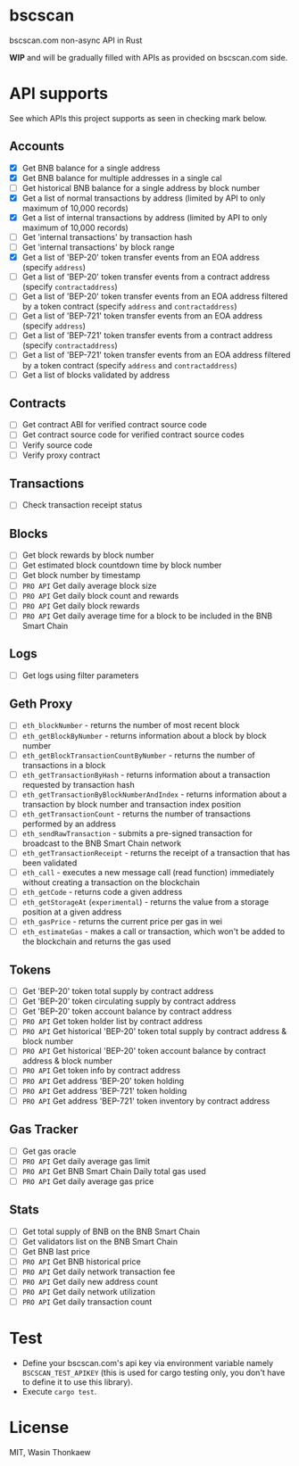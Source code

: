 # bscscan
bscscan.com non-async API in Rust

**WIP** and will be gradually filled with APIs as provided on bscscan.com side.

# API supports

See which APIs this project supports as seen in checking mark below.

## Accounts
- [x] Get BNB balance for a single address
- [x] Get BNB balance for multiple addresses in a single cal
- [ ] Get historical BNB balance for a single address by block number
- [x] Get a list of normal transactions by address (limited by API to only maximum of 10,000 records)
- [x] Get a list of internal transactions by address (limited by API to only maximum of 10,000 records)
- [ ] Get 'internal transactions' by transaction hash
- [ ] Get 'internal transactions' by block range
- [x] Get a list of 'BEP-20' token transfer events from an EOA address (specify `address`)
- [ ] Get a list of 'BEP-20' token transfer events from a contract address (specify `contractaddress`)
- [ ] Get a list of 'BEP-20' token transfer events from an EOA address filtered by a token contract (specify `address` and `contractaddress`)
- [ ] Get a list of 'BEP-721' token transfer events from an EOA address (specify `address`)
- [ ] Get a list of 'BEP-721' token transfer events from a contract address (specify `contractaddress`)
- [ ] Get a list of 'BEP-721' token transfer events from an EOA address filtered by a token contract (specify `address` and `contractaddress`)
- [ ] Get a list of blocks validated by address

## Contracts

- [ ] Get contract ABI for verified contract source code
- [ ] Get contract source code for verified contract source codes
- [ ] Verify source code
- [ ] Verify proxy contract

## Transactions

- [ ] Check transaction receipt status

## Blocks

- [ ] Get block rewards by block number
- [ ] Get estimated block countdown time by block number
- [ ] Get block number by timestamp
- [ ] `PRO API` Get daily average block size
- [ ] `PRO API` Get daily block count and rewards
- [ ] `PRO API` Get daily block rewards
- [ ] `PRO API` Get daily average time for a block to be included in the BNB Smart Chain

## Logs

- [ ] Get logs using filter parameters

## Geth Proxy

- [ ] `eth_blockNumber` - returns the number of most recent block
- [ ] `eth_getBlockByNumber` - returns information about a block by block number
- [ ] `eth_getBlockTransactionCountByNumber` - returns the number of transactions in a block
- [ ] `eth_getTransactionByHash` - returns information about a transaction requested by transaction hash
- [ ] `eth_getTransactionByBlockNumberAndIndex` - returns information about a transaction by block number and transaction index position
- [ ] `eth_getTransactionCount` - returns the number of transactions performed by an address
- [ ] `eth_sendRawTransaction` - submits a pre-signed transaction for broadcast to the BNB Smart Chain network
- [ ] `eth_getTransactionReceipt` - returns the receipt of a transaction that has been validated
- [ ] `eth_call` - executes a new message call (read function) immediately without creating a transaction on the blockchain
- [ ] `eth_getCode` - returns code a given address
- [ ] `eth_getStorageAt` (`experimental`) - returns the value from a storage position at a given address
- [ ] `eth_gasPrice` - returns the current price per gas in wei
- [ ] `eth_estimateGas` - makes a call or transaction, which won't be added to the blockchain and returns the gas used

## Tokens

- [ ] Get 'BEP-20' token total supply by contract address
- [ ] Get 'BEP-20' token circulating supply by contract address
- [ ] Get 'BEP-20' token account balance by contract address
- [ ] `PRO API` Get token holder list by contract address
- [ ] `PRO API` Get historical 'BEP-20' token total supply by contract address & block number
- [ ] `PRO API` Get historical 'BEP-20' token account balance by contract address & block number
- [ ] `PRO API` Get token info by contract address
- [ ] `PRO API` Get address 'BEP-20' token holding
- [ ] `PRO API` Get address 'BEP-721' token holding
- [ ] `PRO API` Get address 'BEP-721' token inventory by contract address

## Gas Tracker

- [ ] Get gas oracle
- [ ] `PRO API` Get daily average gas limit
- [ ] `PRO API` Get BNB Smart Chain Daily total gas used
- [ ] `PRO API` Get daily average gas price

## Stats

- [ ] Get total supply of BNB on the BNB Smart Chain
- [ ] Get validators list on the BNB Smart Chain
- [ ] Get BNB last price
- [ ] `PRO API` Get BNB historical price
- [ ] `PRO API` Get daily network transaction fee
- [ ] `PRO API` Get daily new address count
- [ ] `PRO API` Get daily network utilization
- [ ] `PRO API` Get daily transaction count

# Test

* Define your bscscan.com's api key via environment variable namely `BSCSCAN_TEST_APIKEY` (this is used for cargo testing only, you don't have to define it to use this library).
* Execute `cargo test`.

# License
MIT, Wasin Thonkaew
